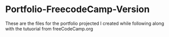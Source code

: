 # Portfolio-FreecodeCamp-Version

These are the files for the portfolio projected I created while following along with the tutuorial from freeCodeCamp.org
